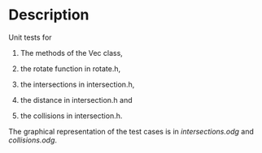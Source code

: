 # Description

Unit tests for 

1. The methods of the Vec class, 

2. the rotate function in rotate.h,

3. the intersections in intersection.h,

4. the distance in intersection.h and

5. the collisions in intersection.h.

The graphical representation of the test cases is in *intersections.odg* and
*collisions.odg*.
